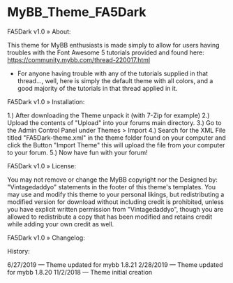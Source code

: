 # MyBB_Theme_FA5Dark

FA5Dark v1.0
» About:


This theme for MyBB enthusiasts is made simply to allow for users having troubles with the Font Awesome 5 tutorials provided and found here: https://community.mybb.com/thread-220017.html


* For anyone having trouble with any of the tutorials supplied in that thread..., well, here is simply the default theme with all colors, and a good majority of the tutorials in that thread applied in it.

FA5Dark v1.0
» Installation:

1.) After downloading the Theme unpack it (with 7-Zip for example)
2.) Upload the contents of "Upload" into your forums main directory.
3.) Go to the Admin Control Panel under Themes > Import
4.) Search for the XML File titled "FA5Dark-theme.xml" in the theme folder found on your computer and click the Button "Import Theme" this will upload the file from your computer to your forum.
5.) Now have fun with your forum!

FA5Dark v1.0
» License:


You may not remove or change the MyBB copyright nor the Designed by: "Vintagedaddyo" statements in the footer of this theme's templates. You may use and modify this theme to your personal likings, but redistributing a modified version for download without including credit is prohibited, unless you have explicit written permission from "Vintagedaddyo", though you are allowed to redistribute a copy that has been modified and retains credit while adding your own credit as well.


FA5Dark v1.0
» Changelog:

History:

6/27/2019 — Theme updated for mybb 1.8.21
2/28/2019 — Theme updated for mybb 1.8.20
11/2/2018 — Theme initial creation
